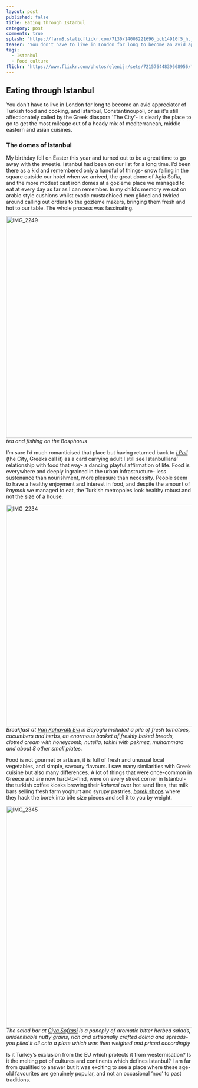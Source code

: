 ```yaml
---
layout: post
published: false
title: Eating through Istanbul
category: post
comments: true
splash: "https://farm8.staticflickr.com/7130/14008221696_bcb14910f5_h.jpg"
teaser: "You don't have to live in London for long to become an avid appreciator of Turkish food and cooking, and Istanbul, Constantinoupoli, or as it's still affectionately called by the Greek diaspora 'The City'- is clearly the place to go to get the most mileage out of a heady mix of mediterranean, middle eastern and asian cuisines."
tags: 
  - Istanbul
  - Food culture
flickr: "https://www.flickr.com/photos/elenijr/sets/72157644839668956/"
---
```


## Eating through Istanbul

You don't have to live in London for long to become an avid appreciator of Turkish food and cooking, and Istanbul, Constantinoupoli, or as it's still affectionately called by the Greek diaspora 'The City'- is clearly the place to go to get the most mileage out of a heady mix of mediterranean, middle eastern and asian cuisines.

### The domes of Istanbul

My birthday fell on Easter this year and turned out to be a great time to go away with the sweetie. Istanbul had been on our list for a long time. I’d been there as a kid and remembered only a handful of things- snow falling in the square outside our hotel when we arrived, the great dome of Agia Sofia, and the more modest cast iron domes at a gozleme place we managed to eat at every day as far as I can remember. In my child’s memory we sat on arabic style cushions whilst exotic mustachioed men glided and twirled around calling out orders to the gozleme makers, bringing them fresh and hot to our table. The whole process was fascinating.

<a href="https://www.flickr.com/photos/elenijr/14028108232" title="IMG_2249 by Eleni harlan, on Flickr"><img src="https://farm8.staticflickr.com/7396/14028108232_01c172b8b8_c.jpg" width="800" height="600" alt="IMG_2249"></a>
*tea and fishing on the Bosphorus*

I’m sure I’d much romanticised that place but having returned back to [*i Poli* ](http://en.wikipedia.org/wiki/Names_of_Istanbul) (the City, Greeks call it) as a card carrying adult I still see Istanbullians’ relationship with food that way- a dancing playful affirmation of life. Food is everywhere and deeply ingrained in the urban infrastructure- less sustenance than nourishment, more pleasure than necessity. People seem to have a healthy enjoyment and interest in food, and despite the amount of *kaymak* we managed to eat, the Turkish metropoles look healthy robust and not the size of a house.

<a href="https://www.flickr.com/photos/elenijr/14051324463" title="IMG_2234 by Eleni harlan, on Flickr"><img src="https://farm3.staticflickr.com/2916/14051324463_b7ca1f0622_c.jpg" width="800" height="600" alt="IMG_2234"></a>
*Breakfast at [Van Kahavaltı Evi](http://istanbuleats.com/2009/04/van-kahavalti-evi-the-kurdish-breakfast-club/) in Beyoglu included a pile of fresh tomatoes, cucumbers and herbs, an enormous basket of freshly baked breads, clotted cream with honeycomb, nutella, tahini with pekmez, muhammara and about 8 other small plates.*

Food is not gourmet or artisan, it is full of fresh and unusual local vegetables, and simple, savoury flavours. I saw many similarities with Greek cuisine but also many differences. A lot of things that were once-common in Greece and are now hard-to-find, were on every street corner in Istanbul- the turkish coffee kiosks brewing their *kahvesi* over hot sand fires, the milk bars selling fresh farm yoghurt and syrupy pastries, [*borek* shops](http://lizzieeatslondon.blogspot.com/search/label/Istanbul)  where they hack the borek into bite size pieces and sell it to you by weight.

<a href="https://www.flickr.com/photos/elenijr/14008258156" title="IMG_2345 by Eleni harlan, on Flickr"><img src="https://farm8.staticflickr.com/7459/14008258156_a8beb4c857_c.jpg" width="800" height="600" alt="IMG_2345"></a>
*The salad bar at [Ciya Sofrasi](http://www.newyorker.com/reporting/2010/04/19/100419fa_fact_batuman) is a panoply of aromatic bitter herbed salads, unidenitiable nutty grains, rich and artisanally crafted dolma and spreads- you piled it all onto a plate which was then weighed and priced accordingly*

Is it Turkey’s exclusion from the EU which protects it from westernisation? Is it the melting pot of cultures and continents which defines Istanbul? I am far from qualified to answer but it was exciting to see a place where these age-old favourites are genuinely popular, and not an occasional ‘nod’ to past traditions.